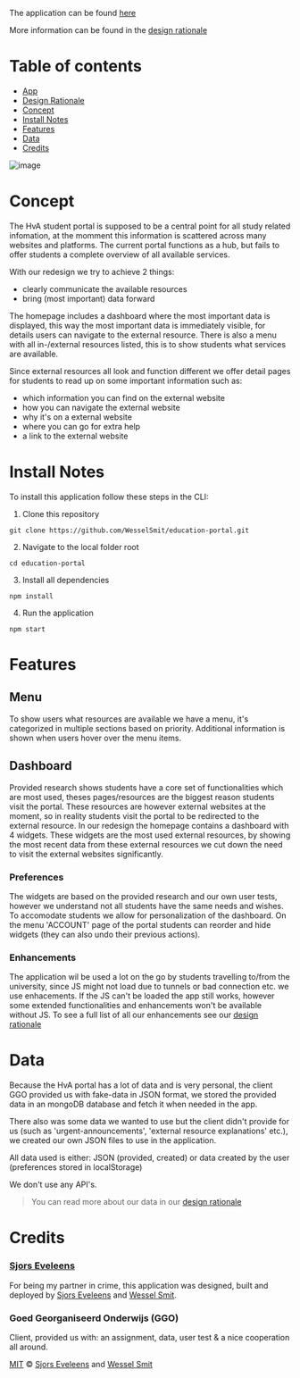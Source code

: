 The application can be found [here](https://hva-education-portal.herokuapp.com/)

More information can be found in the [design rationale](https://github.com/WesselSmit/education-portal/blob/master/DESIGN_RATIONALE.md)

# Table of contents
* [App](https://hva-education-portal.herokuapp.com/)
* [Design Rationale](https://github.com/WesselSmit/education-portal/blob/master/DESIGN_RATIONALE.md)
* [Concept](#concept)
* [Install Notes](#install-notes)
* [Features](#features)
* [Data](#data)
* [Credits](#credits)

![image](https://user-images.githubusercontent.com/45405413/84251309-78554480-ab0d-11ea-81f9-2ddb7b5047bd.png)

# Concept

The HvA student portal is supposed to be a central point for all study related infomation, at the momment this information is scattered across many websites and platforms. The current portal functions as a hub, but fails to offer students a complete overview of all available services.

With our redesign we try to achieve 2 things:
* clearly communicate the available resources
* bring (most important) data forward

The homepage includes a dashboard where the most important data is displayed, this way the most important data is immediately visible, for details users can navigate to the external resource. There is also a menu with all in-/external resources listed, this is to show students what services are available.

Since external resources all look and function different we offer detail pages for students to read up on some important information such as:
* which information you can find on the external website
* how you can navigate the external website
* why it's on a external website 
* where you can go for extra help
* a link to the external website

# Install Notes

To install this application follow these steps in the CLI:

1. Clone this repository

```shell
git clone https://github.com/WesselSmit/education-portal.git
```

2. Navigate to the local folder root

```shell
cd education-portal
```

3. Install all dependencies

```shell
npm install
```

4. Run the application

```shell
npm start
```

# Features

## Menu

To show users what resources are available we have a menu, it's categorized in multiple sections based on priority. Additional information is shown when users hover over the menu items. 

## Dashboard

Provided research shows students have a core set of functionalities which are most used, theses pages/resources are the biggest reason students visit the portal. These resources are however external websites at the moment, so in reality students visit the portal to be redirected to the external resource. In our redesign the homepage contains a dashboard with 4 widgets. These widgets are the most used external resources, by showing the most recent data from these external resources we cut down the need to visit the external websites significantly.

### Preferences

The widgets are based on the provided research and our own user tests, however we understand not all students have the same needs and wishes. To accomodate students we allow for personalization of the dashboard. On the menu 'ACCOUNT' page of the portal students can reorder and hide widgets (they can also undo their previous actions). 

### Enhancements 

The application wil be used a lot on the go by students travelling to/from the university, since JS might not load due to tunnels or bad connection etc. we use enhacements. If the JS can't be loaded the app still works, however some extended functionalities and enhancements won't be available without JS. To see a full list of all our enhancements see our [design rationale](https://github.com/WesselSmit/education-portal/blob/master/DESIGN_RATIONALE.md#enhancements)

# Data

Because the HvA portal has a lot of data and is very personal, the client GGO provided us with fake-data in JSON format, we stored the provided data in an mongoDB database and fetch it when needed in the app.

There also was some data we wanted to use but the client didn't provide for us (such as 'urgent-announcements', 'external resource explanations' etc.), we created our own JSON files to use in the application.

All data used is either: JSON (provided, created) or data created by the user (preferences stored in localStorage)

We don't use any API's.

>You can read more about our data in our [design rationale](https://github.com/WesselSmit/education-portal/blob/master/DESIGN_RATIONALE.md#data)

# Credits

### [Sjors Eveleens](https://github.com/choerd) 

For being my partner in crime, this application was designed, built and deployed by [Sjors Eveleens](https://github.com/choerd) and [Wessel Smit](https://github.com/WesselSmit).

### Goed Georganiseerd Onderwijs (GGO)

Client, provided us with: an assignment, data, user test & a nice cooperation all around.

[MIT](https://github.com/WesselSmit/education-portal/blob/master/LICENSE) © [Sjors Eveleens](https://github.com/choerd) and [Wessel Smit](https://github.com/WesselSmit)
